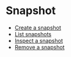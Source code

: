 # Snapshot


- [Create a snapshot](./create.md)
- [List snapshots](./list.md)
- [Inspect a snapshot](./inspect.md)
- [Remove a snapshot](./remove.md)
